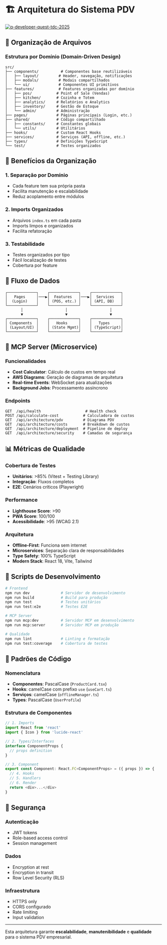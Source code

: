 # 🏗️ Arquitetura do Sistema PDV

[![q-developer-quest-tdc-2025](https://img.shields.io/badge/q--developer--quest--tdc--2025-orange?style=for-the-badge)](https://github.com/allysonhenrique/pdv-allyson-henrique)

## 📁 Organização de Arquivos

### Estrutura por Domínio (Domain-Driven Design)

```
src/
├── components/          # Componentes base reutilizáveis
│   ├── layout/         # Header, navegação, notificações
│   ├── modals/         # Modais compartilhados
│   └── ui/             # Componentes UI primitivos
├── features/           # Features organizadas por domínio
│   ├── pos/           # Point of Sale (Vendas)
│   ├── kitchen/       # Cozinha e Totem
│   ├── analytics/     # Relatórios e Analytics
│   ├── inventory/     # Gestão de Estoque
│   └── admin/         # Administração
├── pages/             # Páginas principais (Login, etc.)
├── shared/            # Código compartilhado
│   ├── constants/     # Constantes globais
│   └── utils/         # Utilitários
├── hooks/             # Custom React Hooks
├── services/          # Serviços (API, offline, etc.)
├── types/             # Definições TypeScript
└── test/              # Testes organizados
```

## 🎯 Benefícios da Organização

### 1. **Separação por Domínio**
- Cada feature tem sua própria pasta
- Facilita manutenção e escalabilidade
- Reduz acoplamento entre módulos

### 2. **Imports Organizados**
- Arquivos `index.ts` em cada pasta
- Imports limpos e organizados
- Facilita refatoração

### 3. **Testabilidade**
- Testes organizados por tipo
- Fácil localização de testes
- Cobertura por feature

## 🔄 Fluxo de Dados

```
┌─────────────┐    ┌─────────────┐    ┌─────────────┐
│   Pages     │───▶│  Features   │───▶│  Services   │
│  (Login)    │    │ (POS, etc.) │    │ (API, DB)   │
└─────────────┘    └─────────────┘    └─────────────┘
       │                   │                   │
       ▼                   ▼                   ▼
┌─────────────┐    ┌─────────────┐    ┌─────────────┐
│ Components  │    │   Hooks     │    │   Types     │
│ (Layout/UI) │    │ (State Mgmt)│    │ (TypeScript)│
└─────────────┘    └─────────────┘    └─────────────┘
```

## 🚀 MCP Server (Microservice)

### Funcionalidades
- **Cost Calculator**: Cálculo de custos em tempo real
- **AWS Diagrams**: Geração de diagramas de arquitetura
- **Real-time Events**: WebSocket para atualizações
- **Background Jobs**: Processamento assíncrono

### Endpoints
```
GET  /api/health                    # Health check
POST /api/calculate-cost           # Calculadora de custos
GET  /api/architecture/pdv         # Diagrama PDV
GET  /api/architecture/costs       # Breakdown de custos
GET  /api/architecture/deployment  # Pipeline de deploy
GET  /api/architecture/security    # Camadas de segurança
```

## 📊 Métricas de Qualidade

### Cobertura de Testes
- **Unitários**: >85% (Vitest + Testing Library)
- **Integração**: Fluxos completos
- **E2E**: Cenários críticos (Playwright)

### Performance
- **Lighthouse Score**: >90
- **PWA Score**: 100/100
- **Acessibilidade**: >95 (WCAG 2.1)

### Arquitetura
- **Offline-First**: Funciona sem internet
- **Microservices**: Separação clara de responsabilidades
- **Type Safety**: 100% TypeScript
- **Modern Stack**: React 18, Vite, Tailwind

## 🔧 Scripts de Desenvolvimento

```bash
# Frontend
npm run dev              # Servidor de desenvolvimento
npm run build            # Build para produção
npm run test             # Testes unitários
npm run test:e2e         # Testes E2E

# MCP Server
npm run mcp:dev          # Servidor MCP em desenvolvimento
npm run mcp:server       # Servidor MCP em produção

# Qualidade
npm run lint             # Linting e formatação
npm run test:coverage    # Cobertura de testes
```

## 🎨 Padrões de Código

### Nomenclatura
- **Componentes**: PascalCase (`ProductCard.tsx`)
- **Hooks**: camelCase com prefixo `use` (`useCart.ts`)
- **Serviços**: camelCase (`offlineManager.ts`)
- **Types**: PascalCase (`UserProfile`)

### Estrutura de Componentes
```typescript
// 1. Imports
import React from 'react'
import { Icon } from 'lucide-react'

// 2. Types/Interfaces
interface ComponentProps {
  // props definition
}

// 3. Component
export const Component: React.FC<ComponentProps> = ({ props }) => {
  // 4. Hooks
  // 5. Handlers
  // 6. Render
  return <div>...</div>
}
```

## 🔐 Segurança

### Autenticação
- JWT tokens
- Role-based access control
- Session management

### Dados
- Encryption at rest
- Encryption in transit
- Row Level Security (RLS)

### Infraestrutura
- HTTPS only
- CORS configurado
- Rate limiting
- Input validation

---

Esta arquitetura garante **escalabilidade**, **manutenibilidade** e **qualidade** para o sistema PDV empresarial.